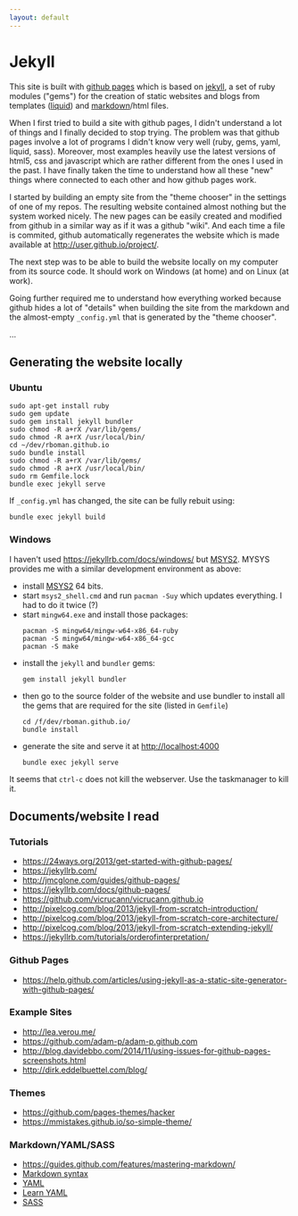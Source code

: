 ```yaml
---
layout: default
---
```


# Jekyll

This site is built with [github pages](https://pages.github.com/) which is based on [jekyll](https://jekyllrb.com/), a set of ruby modules ("gems") for the creation of static websites and blogs from templates ([liquid](https://github.com/Shopify/liquid/wiki)) and [markdown](https://daringfireball.net/projects/markdown/)/html files. 

When I first tried to build a site with github pages, I didn't understand a lot of things and I finally decided to stop trying. The problem was that github pages involve a lot of programs I didn't know very well (ruby, gems, yaml, liquid, sass). Moreover, most examples heavily use the latest versions of html5, css and javascript which are rather different from the ones I used in the past. I have finally taken the time to understand how all these "new" things where connected to each other and how github pages work.

I started by building an empty site from the "theme chooser" in the settings of one of my repos. The resulting website contained almost nothing but the system worked nicely. The new pages can be easily created and modified from github in a similar way as if it was a github "wiki". And each time a file is commited, github automatically regenerates the website which is made available at http://user.github.io/project/.

The next step was to be able to build the website locally on my computer from its source code. It should work on Windows (at home) and on Linux (at work).

Going further required me to understand how everything worked because github hides a lot of "details" when building the site from the markdown and the almost-empty `_config.yml` that is generated by the "theme chooser". 

...

## Generating the website locally

### Ubuntu

```
sudo apt-get install ruby
sudo gem update
sudo gem install jekyll bundler 
sudo chmod -R a+rX /var/lib/gems/
sudo chmod -R a+rX /usr/local/bin/
cd ~/dev/rboman.github.io
sudo bundle install 
sudo chmod -R a+rX /var/lib/gems/
sudo chmod -R a+rX /usr/local/bin/
sudo rm Gemfile.lock
bundle exec jekyll serve
```
If `_config.yml` has changed, the site can be fully rebuit using:
```
bundle exec jekyll build
```

### Windows
I haven't used <https://jekyllrb.com/docs/windows/> but [MSYS2](https://www.msys2.org/). MYSYS provides me with a similar development environment as above:

- install [MSYS2](https://www.msys2.org/) 64 bits.
- start `msys2_shell.cmd` and run `pacman -Suy` which updates everything. I had to do it twice (?)
- start `mingw64.exe` and install those packages:
  ```
  pacman -S mingw64/mingw-w64-x86_64-ruby 
  pacman -S mingw64/mingw-w64-x86_64-gcc  
  pacman -S make                             
  ```
- install the `jekyll` and `bundler` gems:
  ```
  gem install jekyll bundler
  ```
- then go to the source folder of the website and use bundler to install all the gems that are required for the site (listed in `Gemfile`)
  ```
  cd /f/dev/rboman.github.io/
  bundle install  
  ```
- generate the site and serve it at <http://localhost:4000>
  ```
  bundle exec jekyll serve
  ```

It seems that `ctrl-c` does not kill the webserver. Use the taskmanager to kill it.


## Documents/website I read

### Tutorials
* <https://24ways.org/2013/get-started-with-github-pages/>
* <https://jekyllrb.com/>
* <http://jmcglone.com/guides/github-pages/>
* <https://jekyllrb.com/docs/github-pages/>
* <https://github.com/vicrucann/vicrucann.github.io>
* <http://pixelcog.com/blog/2013/jekyll-from-scratch-introduction/>
* <http://pixelcog.com/blog/2013/jekyll-from-scratch-core-architecture/>
* <http://pixelcog.com/blog/2013/jekyll-from-scratch-extending-jekyll/>
* <https://jekyllrb.com/tutorials/orderofinterpretation/>


### Github Pages

* <https://help.github.com/articles/using-jekyll-as-a-static-site-generator-with-github-pages/>

### Example Sites
* <http://lea.verou.me/>
* <https://github.com/adam-p/adam-p.github.com>
* <http://blog.davidebbo.com/2014/11/using-issues-for-github-pages-screenshots.html>
* <http://dirk.eddelbuettel.com/blog/>

### Themes
* <https://github.com/pages-themes/hacker>
* <https://mmistakes.github.io/so-simple-theme/>

### Markdown/YAML/SASS
* <https://guides.github.com/features/mastering-markdown/>
* [Markdown syntax](http://packetlife.net/media/library/16/Markdown.pdf)
* [YAML](https://en.wikipedia.org/wiki/YAML#Basic_components)
* [Learn YAML](https://learnxinyminutes.com/docs/yaml/)
* [SASS](https://sass-lang.com/guide)
